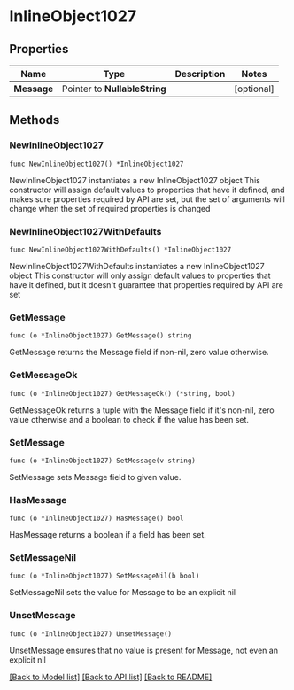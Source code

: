 # InlineObject1027

## Properties

Name | Type | Description | Notes
------------ | ------------- | ------------- | -------------
**Message** | Pointer to **NullableString** |  | [optional] 

## Methods

### NewInlineObject1027

`func NewInlineObject1027() *InlineObject1027`

NewInlineObject1027 instantiates a new InlineObject1027 object
This constructor will assign default values to properties that have it defined,
and makes sure properties required by API are set, but the set of arguments
will change when the set of required properties is changed

### NewInlineObject1027WithDefaults

`func NewInlineObject1027WithDefaults() *InlineObject1027`

NewInlineObject1027WithDefaults instantiates a new InlineObject1027 object
This constructor will only assign default values to properties that have it defined,
but it doesn't guarantee that properties required by API are set

### GetMessage

`func (o *InlineObject1027) GetMessage() string`

GetMessage returns the Message field if non-nil, zero value otherwise.

### GetMessageOk

`func (o *InlineObject1027) GetMessageOk() (*string, bool)`

GetMessageOk returns a tuple with the Message field if it's non-nil, zero value otherwise
and a boolean to check if the value has been set.

### SetMessage

`func (o *InlineObject1027) SetMessage(v string)`

SetMessage sets Message field to given value.

### HasMessage

`func (o *InlineObject1027) HasMessage() bool`

HasMessage returns a boolean if a field has been set.

### SetMessageNil

`func (o *InlineObject1027) SetMessageNil(b bool)`

 SetMessageNil sets the value for Message to be an explicit nil

### UnsetMessage
`func (o *InlineObject1027) UnsetMessage()`

UnsetMessage ensures that no value is present for Message, not even an explicit nil

[[Back to Model list]](../README.md#documentation-for-models) [[Back to API list]](../README.md#documentation-for-api-endpoints) [[Back to README]](../README.md)


